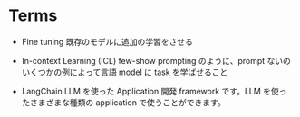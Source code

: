 # Terms

- Fine tuning
  既存のモデルに追加の学習をさせる

- In-context Learning (ICL)
  few-show prompting のように、prompt ないのいくつかの例によって言語 model に task を学ばせること

- LangChain
  LLM を使った Application 開発 framework です。LLM を使ったさまざまな種類の application で使うことができます。
